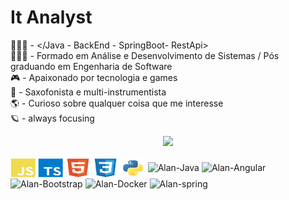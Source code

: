 # It Analyst

👨🏽‍💻 - </Java - BackEnd - SpringBoot- RestApi> <br>
👨🏽‍🎓 - Formado em Análise e Desenvolvimento de Sistemas / Pós graduando em Engenharia de Software<br>
🎮 - Apaixonado por tecnologia e games<br>
🎷 - Saxofonista e multi-instrumentista<br>
🌎 - Curioso sobre qualquer coisa que me interesse<br>
🪐 - always focusing <br>
 
   <div align="center">
     <img src = "![Alan's GitHub stats](https://github-readme-stats.vercel.app/api?username=AlanSSoares92&theme=slateorange&show_icons=true)">
   </div>

   <div style="display: inline_block; align: center"><br>
      <img align="center" alt="Alan-Js" title="JavaScript" height="30" width="40" src="https://raw.githubusercontent.com/devicons/devicon/master/icons/javascript/javascript-plain.svg">
      <img align="center" alt="Alan-Ts" title="TypeScript" height="30" width="40" src="https://raw.githubusercontent.com/devicons/devicon/master/icons/typescript/typescript-plain.svg">
      <img align="center" alt="Alan-HTML" title="HTML5" height="30" width="40" src="https://raw.githubusercontent.com/devicons/devicon/master/icons/html5/html5-original.svg">
      <img align="center" alt="Alan-CSS" height="30" title="CSS3" width="40" src="https://raw.githubusercontent.com/devicons/devicon/master/icons/css3/css3-original.svg">
      <img align="center" alt="Alan-Python" height="30" title="Python" width="40" src="https://raw.githubusercontent.com/devicons/devicon/master/icons/python/python-original.svg">
      <img align="center" alt="Alan-Java" height="40" width="40" title="Java" src="https://cdn.jsdelivr.net/gh/devicons/devicon/icons/java/java-original-wordmark.svg">
      <img align="center" alt="Alan-Angular" height="30" width="40" title="Angular" src="https://cdn.jsdelivr.net/gh/devicons/devicon/icons/angularjs/angularjs-original.svg" >
      <img align="center" alt="Alan-Bootstrap" height="30" width="40" title="Bootstrap" src="https://cdn.jsdelivr.net/gh/devicons/devicon/icons/bootstrap/bootstrap-plain-wordmark.svg">
      <img align="center" alt="Alan-Docker" height="30" width="40" title="Docker" src="https://cdn.jsdelivr.net/gh/devicons/devicon/icons/docker/docker-original-wordmark.svg">
      <img align="center" alt="Alan-spring" height="40" width="40" title="Spring" src="https://cdn.jsdelivr.net/gh/devicons/devicon@latest/icons/spring/spring-original-wordmark.svg" />
   </div>
